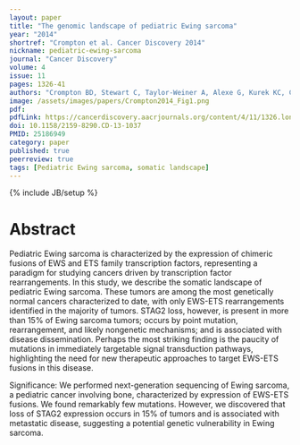 ```yaml
---
layout: paper
title: "The genomic landscape of pediatric Ewing sarcoma"
year: "2014"
shortref: "Crompton et al. Cancer Discovery 2014"
nickname: pediatric-ewing-sarcoma
journal: "Cancer Discovery"
volume: 4
issue: 11
pages: 1326-41
authors: "Crompton BD, Stewart C, Taylor-Weiner A, Alexe G, Kurek KC, Calicchio ML, Kiezun A, Carter SL, Shukla SA, Mehta SS, Thorner AR, de Torres C, Lavarino C, Suñol M, McKenna A, Sivachenko A, Cibulskis K, Lawrence MS, Stojanov P, Rosenberg M, Ambrogio L, Auclair D, Seepo S, Blumenstiel B, DeFelice M, Imaz-Rosshandler I, Schwarz-Cruz Y Celis A, Rivera MN, Rodriguez-Galindo C, Fleming MD, Golub TR, Getz G, Mora J, Stegmaier K"
image: /assets/images/papers/Crompton2014_Fig1.png
pdf:
pdfLink: https://cancerdiscovery.aacrjournals.org/content/4/11/1326.long
doi: 10.1158/2159-8290.CD-13-1037
PMID: 25186949
category: paper
published: true
peerreview: true
tags: [Pediatric Ewing sarcoma, somatic landscape]
---
```

{% include JB/setup %}

# Abstract

Pediatric Ewing sarcoma is characterized by the expression of chimeric fusions of EWS and ETS family transcription factors, representing a paradigm for studying cancers driven by transcription factor rearrangements. In this study, we describe the somatic landscape of pediatric Ewing sarcoma. These tumors are among the most genetically normal cancers characterized to date, with only EWS-ETS rearrangements identified in the majority of tumors. STAG2 loss, however, is present in more than 15% of Ewing sarcoma tumors; occurs by point mutation, rearrangement, and likely nongenetic mechanisms; and is associated with disease dissemination. Perhaps the most striking finding is the paucity of mutations in immediately targetable signal transduction pathways, highlighting the need for new therapeutic approaches to target EWS-ETS fusions in this disease.

Significance: We performed next-generation sequencing of Ewing sarcoma, a pediatric cancer involving bone, characterized by expression of EWS-ETS fusions. We found remarkably few mutations. However, we discovered that loss of STAG2 expression occurs in 15% of tumors and is associated with metastatic disease, suggesting a potential genetic vulnerability in Ewing sarcoma.




